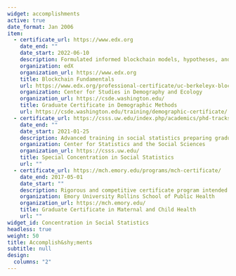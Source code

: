 ```yaml
---
widget: accomplishments
active: true
date_format: Jan 2006
item:
  - certificate_url: https://www.edx.org
    date_end: ""
    date_start: 2022-06-10
    description: Formulated informed blockchain models, hypotheses, and use cases.
    organization: edX
    organization_url: https://www.edx.org
    title: Blockchain Fundamentals
    url: https://www.edx.org/professional-certificate/uc-berkeleyx-blockchain-fundamentals
    organization: Center for Studies in Demography and Ecology 
    organization_url: https://csde.washington.edu/
    title: Graduate Certificate in Demographic Methods
    url: https://csde.washington.edu/training/demographic-certificate/
  - certificate_url: https://csss.uw.edu/index.php/academics/phd-tracks
    date_end: ""
    date_start: 2021-01-25
    description: Advanced training in social statistics preparing graduate students for independent research and teaching careers in quantitative social sciences
    organization: Center for Statistics and the Social Sciences
    organization_url: https://csss.uw.edu/
    title: Special Concentration in Social Statistics
    url: ""
  - certificate_url: https://mch.emory.edu/programs/mch-certificate/
    date_end: 2017-05-01
    date_start: ""
    description: Rigorous and competitive certificate program intended for students who are committed to the development and promotion of the Maternal and Child Health (MCH) field
    organization: Emory University Rollins School of Public Health
    organization_url: https://mch.emory.edu/
    title: Graduate Certificate in Maternal and Child Health
    url: ""
widget_id: Concentration in Social Statistics
headless: true
weight: 50
title: Accomplish&shy;ments
subtitle: null
design:
  columns: "2"
---
```

